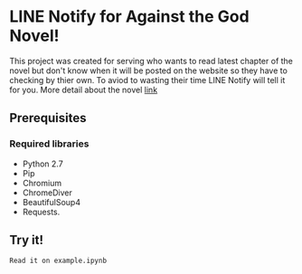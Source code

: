 # LINE Notify for Against the God Novel!

This project was created for serving who wants to read latest chapter of the novel but don't know when it will be posted on the website so they have to checking by thier own. To aviod to wasting their time LINE Notify will tell it for you. More detail about the novel [link](https://www.kawebook.com/story/70/%E0%B8%99%E0%B8%B4%E0%B8%A2%E0%B8%B2%E0%B8%A2/%E0%B8%99%E0%B8%B4%E0%B8%A2%E0%B8%B2%E0%B8%A2-%E0%B8%88%E0%B8%B5%E0%B8%99-%E0%B8%81%E0%B8%B3%E0%B8%A5%E0%B8%B1%E0%B8%87%E0%B8%A0%E0%B8%B2%E0%B8%A2%E0%B9%83%E0%B8%99-%E0%B9%80%E0%B8%97%E0%B8%9E%E0%B9%80%E0%B8%8B%E0%B8%B5%E0%B8%A2%E0%B8%99/%E0%B8%AD%E0%B8%AA%E0%B8%B9%E0%B8%A3%E0%B8%9E%E0%B8%A5%E0%B8%B4%E0%B8%81%E0%B8%9F%E0%B9%89%E0%B8%B2-Against-the-Gods)


## Prerequisites


### Required libraries
  - Python 2.7
  - Pip
  - Chromium
  - ChromeDiver
  - BeautifulSoup4
  - Requests.

## Try it!
```
Read it on example.ipynb
```
